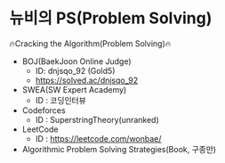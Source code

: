 # 뉴비의 PS(Problem Solving)
🔥Cracking the Algorithm(Problem Solving)🔥

- BOJ(BaekJoon Online Judge)
  - ID: dnjsqo_92 (Gold5)
  - https://solved.ac/dnjsqo_92
- SWEA(SW Expert Academy)
  - ID : 코딩인터뷰
- Codeforces
  - ID : SuperstringTheory(unranked)
- LeetCode
  - ID : https://leetcode.com/wonbae/
- Algorithmic Problem Solving Strategies(Book, 구종만)


